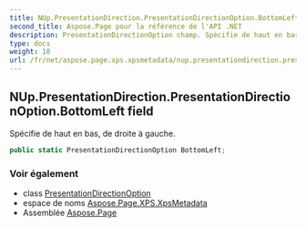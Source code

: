 ```yaml
---
title: NUp.PresentationDirection.PresentationDirectionOption.BottomLeft
second_title: Aspose.Page pour la référence de l'API .NET
description: PresentationDirectionOption champ. Spécifie de haut en bas de droite à gauche.
type: docs
weight: 10
url: /fr/net/aspose.page.xps.xpsmetadata/nup.presentationdirection.presentationdirectionoption/bottomleft/
---
```

## NUp.PresentationDirection.PresentationDirectionOption.BottomLeft field

Spécifie de haut en bas, de droite à gauche.

```csharp
public static PresentationDirectionOption BottomLeft;
```

### Voir également

* class [PresentationDirectionOption](../)
* espace de noms [Aspose.Page.XPS.XpsMetadata](../../nup.presentationdirection.presentationdirectionoption/)
* Assemblée [Aspose.Page](../../../)


